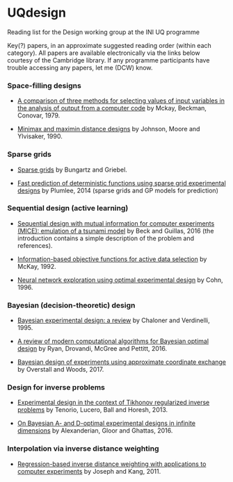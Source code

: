 # UQdesign
Reading list for the Design working group at the INI UQ programme

Key(?) papers, in an approximate suggested reading order (within each category). All papers are available electronically via the links below courtesy of the Cambridge library. If any programme participants have trouble accessing any papers, let me (DCW) know. 

### Space-filling designs
- [A comparison of three methods for selecting values of input variables in the analysis of output from a computer code](http://www.tandfonline.com/doi/abs/10.1080/00401706.2000.10485979) by Mckay, Beckman, Conovar, 1979.

- [Minimax and maximin distance designs](https://ac.els-cdn.com/037837589090122B/1-s2.0-037837589090122B-main.pdf?_tid=29f4da8c-fb63-11e7-a93f-00000aacb360&acdnat=1516179078_14650faa889788658e2124ab2a42e8e6) by Johnson, Moore and Ylvisaker, 1990.

### Sparse grids
- [Sparse grids](https://www.cambridge.org/core/services/aop-cambridge-core/content/view/47EA2993DB84C9D231BB96ECB26F615C/S0962492904000182a.pdf/sparse_grids.pdf) by Bungartz and Griebel.

 - [Fast prediction of deterministic functions using sparse grid experimental designs](http://www.tandfonline.com/doi/full/10.1080/01621459.2014.900250) by Plumlee, 2014 (sparse grids and GP models for prediction)

### Sequential design (active learning)
- [Sequential design with mutual information for computer experiments (MICE): emulation of a tsunami model](http://epubs.siam.org/doi/pdf/10.1137/140989613) by Beck and Guillas, 2016 (the introduction contains a simple description of the problem and references).

- [Information-based objective functions for active data selection](https://www.mitpressjournals.org/doi/pdf/10.1162/neco.1992.4.4.590) by McKay, 1992.

- [Neural network exploration using optimal experimental design](http://www.sciencedirect.com/science/article/pii/0893608095001379) by Cohn, 1996.

### Bayesian (decision-theoretic) design
- [Bayesian experimental design: a review](https://projecteuclid.org/euclid.ss/1177009939) by Chaloner and Verdinelli, 1995.

- [A review of modern computational algorithms for Bayesian optimal design](http://onlinelibrary.wiley.com/doi/10.1111/insr.12107/abstract) by Ryan, Drovandi, McGree and Pettitt, 2016. 

- [Bayesian design of experiments using approximate coordinate exchange](http://www.tandfonline.com/doi/full/10.1080/00401706.2016.1251495) by Overstall and Woods, 2017.

### Design for inverse problems

- [Experimental design in the context of Tikhonov regularized inverse problems](http://journals.sagepub.com/doi/abs/10.1177/1471082X13494613) by Tenorio, Lucero, Ball and Horesh, 2013.

- [On Bayesian A- and D-optimal experimental designs in infinite dimensions](https://projecteuclid.org/euclid.ba/1440594948) by Alexanderian, Gloor and Ghattas, 2016.

### Interpolation via inverse distance weighting

- [Regression-based inverse distance weighting with applications to computer experiments](http://amstat.tandfonline.com/doi/pdf/10.1198/TECH.2011.09154?needAccess=true) by Joseph and Kang, 2011.
